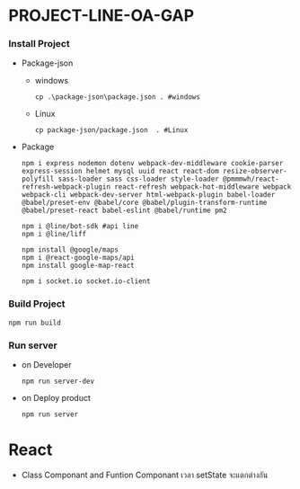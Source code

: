 ﻿# PROJECT-LINE-OA-GAP

### Install Project
   - Package-json
      - windows
         ```
         cp .\package-json\package.json . #windows
         ```

      - Linux
         ```
         cp package-json/package.json  . #Linux
         ```

   - Package
      ```
      npm i express nodemon dotenv webpack-dev-middleware cookie-parser express-session helmet mysql uuid react react-dom resize-observer-polyfill sass-loader sass css-loader style-loader @pmmmwh/react-refresh-webpack-plugin react-refresh webpack-hot-middleware webpack webpack-cli webpack-dev-server html-webpack-plugin babel-loader @babel/preset-env @babel/core @babel/plugin-transform-runtime @babel/preset-react babel-eslint @babel/runtime pm2

      npm i @line/bot-sdk #api line
      npm i @line/liff

      npm install @google/maps
      npm i @react-google-maps/api  
      npm install google-map-react

      npm i socket.io socket.io-client
      ```

### Build Project
   ```
   npm run build
   ```
   
### Run server 
   - on Developer
      ```
      npm run server-dev
      ```
   
   - on Deploy product
      ```
      npm run server
      ```

# React
   - Class Componant and Funtion Componant เวลา setState จะแตกต่างกัน